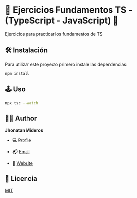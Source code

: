 # 🚀 Ejercicios Fundamentos TS - (TypeScript - JavaScript) 🚀

Ejercicios para practicar los fundamentos de TS

## 🛠️ Instalación

Para utilizar este proyecto primero instale las dependencias:

```bash
npm install
```

## 🕹 Uso

```bash
npx tsc --watch
```

## 🧑🏻 Author

**Jhonatan Mideros**

- 💻 [Profile](https://github.com/jonmid "Jhonatan Mideros")

- 📬 [Email](mailto:jonmid.mideros@gmail.com?subject=Hi%20from%20Project%20GitHub "Hi!")

- 📌 [Website](https://portafolio-jonmid.vercel.app/ "Welcome")

## 📝 Licencia

[MIT](https://choosealicense.com/licenses/mit/)
